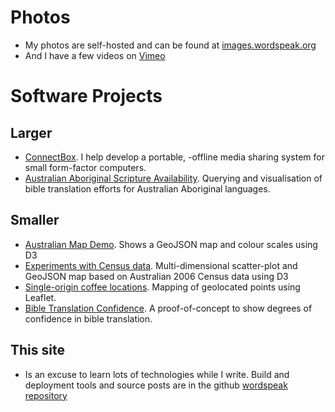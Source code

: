 <!--
.. title: Software and Photos
.. slug: projects
.. date: 2013/01/12 17:56:51
.. spellcheck_exceptions: Arduino,GeoJSON,JavaScript,Multi,Vimeo,geolocated,github,wordspeak,Django,ConnectBox
.. tags: Technology, Photography
.. link: 
.. description: 
-->


Photos
======

-   My photos are self-hosted and can be found at [images.wordspeak.org](https://images.wordspeak.org)
-   And I have a few videos on [Vimeo](https://vimeo.com/edwinsteele/videos)

Software Projects
=================

Larger
------

- [ConnectBox](https://github.com/ConnectBox). I help develop a portable, -offline media sharing system for small form-factor computers.
- [Australian Aboriginal Scripture Availability](https://language-explorer.wordspeak.org). Querying and visualisation of bible translation efforts for Australian Aboriginal languages.


Smaller
-------

-   [Australian Map Demo](/pages/d3/d3-australian-map-demo.html). Shows a GeoJSON map and colour scales using D3
-   [Experiments with Census data](/pages/d3/d3-nt-sla-map.html). Multi-dimensional scatter-plot and GeoJSON map based on Australian 2006 Census data using D3
-   [Single-origin coffee locations](/pages/single-origin-coffee-sources.html). Mapping of geolocated points using Leaflet.
-   [Bible Translation Confidence](/pages/bible-translation-confidence.html). A proof-of-concept to show degrees of confidence in bible translation.


This site
---------

-   Is an excuse to learn lots of technologies while I write. Build and deployment tools and source posts are in the github [wordspeak repository](https://github.com/edwinsteele/wordspeak.org)

